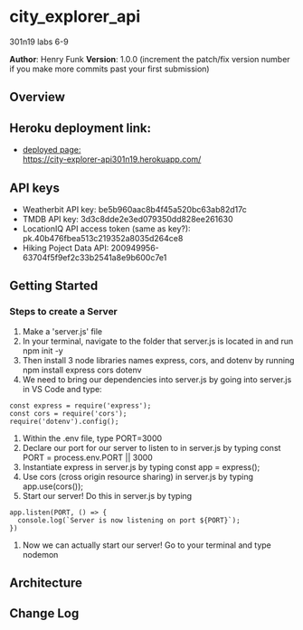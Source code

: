 # city_explorer_api
301n19 labs 6-9

**Author**: Henry Funk
**Version**: 1.0.0 (increment the patch/fix version number if you make more commits past your first submission)

## Overview

## Heroku deployment link:
- [deployed page:](https://city-explorer-api301n19.herokuapp.com/)<br>https://city-explorer-api301n19.herokuapp.com/

## API keys
- Weatherbit API key: be5b960aac8b4f45a520bc63ab82d17c
- TMDB API key: 3d3c8dde2e3ed079350dd828ee261630
- LocationIQ API access token (same as key?): pk.40b476fbea513c219352a8035d264ce8
- Hiking Poject Data API: 200949956-63704f5f9ef2c33b2541a8e9b600c7e1

<!-- Provide a high level overview of what this application is and why you are building it, beyond the fact that it's an assignment for this class. (i.e. What's your problem domain?) -->

## Getting Started
<!-- What are the steps that a user must take in order to build this app on their own machine and get it running? -->
### Steps to create a Server
1. Make a 'server.js' file
1. In your terminal, navigate to the folder that server.js is located in and run npm init -y
1. Then install 3 node libraries names express, cors, and dotenv by running npm install express cors dotenv
1. We need to bring our dependencies into server.js by going into server.js in VS Code and type:
  ```
  const express = require('express');
  const cors = require('cors');
  require('dotenv').config();
  ```
1. Within the .env file, type PORT=3000
1. Declare our port for our server to listen to in server.js by typing const PORT = process.env.PORT || 3000
1. Instantiate express in server.js by typing const app = express();
1. Use cors (cross origin resource sharing) in server.js by typing app.use(cors());
1. Start our server! Do this in server.js by typing 
  ```
  app.listen(PORT, () => {
    console.log(`Server is now listening on port ${PORT}`);
  })
  ```
1. Now we can actually start our server! Go to your terminal and type nodemon

## Architecture
<!-- Provide a detailed description of the application design. What technologies (languages, libraries, etc) you're using, and any other relevant design information. -->

## Change Log
<!-- Use this area to document the iterative changes made to your application as each feature is successfully implemented. Use time stamps. Here's an examples:

01-01-2001 4:59pm - Application now has a fully-functional express server, with a GET route for the location resource.

## Credits and Collaborations
<!-- Give credit (and a link) to other people or resources that helped you build this application. -->